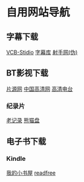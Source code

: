 # 自用网站导航
## 字幕下载
[VCB-Stidio](http:://bbs.vcb-s.com/forum-37-1.html) [字幕库](http://www.zimuku.la/)  [射手网(伪)](https://secure.assrt.net/)
## BT影视下载
[片源网](http://pianyuan.la/) [中国高清网](http://gaoqing.la/) [高清电台](https://gaoqing.fm/)
### 纪录片
[老记录](https://www.laojilu.com/) [熊猫盘](http://xiongmaopan.com/)
## 电子书下载
### Kindle
[我的小书屋](http://mebook.cc/) [readfree](https://readfree.me/)




